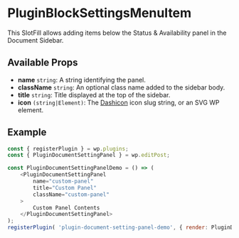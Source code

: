 # PluginBlockSettingsMenuItem

This SlotFill allows adding items below the Status & Availability panel in the Document Sidebar.

## Available Props
* __name__ `string`: A string identifying the panel.
* __className__ `string`: An optional class name added to the sidebar body.
* __title__ `string`: Title displayed at the top of the sidebar.
* __icon__ `(string|Element)`: The [Dashicon](https://developer.wordpress.org/resource/dashicons/) icon slug string, or an SVG WP element.

## Example
```js
const { registerPlugin } = wp.plugins;
const { PluginDocumentSettingPanel } = wp.editPost;

const PluginDocumentSettingPanelDemo = () => (
	<PluginDocumentSettingPanel
		name="custom-panel"
		title="Custom Panel"
		className="custom-panel"
	>
		Custom Panel Contents
	</PluginDocumentSettingPanel>
);
registerPlugin( 'plugin-document-setting-panel-demo', { render: PluginDocumentSettingPanelDemo, icon: 'palmtree' } );
